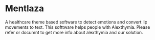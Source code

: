 # Mentlaza
A healthcare theme based software to detect emotions and convert lip movements to text.
This softtware helps people with Alexthymia.
Please refer or documnt to get more info about alexthymia and our solution.
